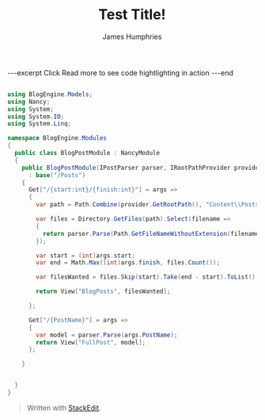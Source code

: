 ﻿---
author: James Humphries
categories: testing
title: Test Title! 
created: 25/07/2014
---
---excerpt
Click Read more to see code hightlighting in action
---end

```csharp

using BlogEngine.Models;
using Nancy;
using System;
using System.IO;
using System.Linq;

namespace BlogEngine.Modules
{
  public class BlogPostModule : NancyModule
  {
    public BlogPostModule(IPostParser parser, IRootPathProvider provider)
      : base("/Posts")
    {
      Get["/{start:int}/{finish:int}"] = args =>
      {
        var path = Path.Combine(provider.GetRootPath(), "Content\\Posts");

        var files = Directory.GetFiles(path).Select(filename =>
        {
          return parser.Parse(Path.GetFileNameWithoutExtension(filename));
        });

        var start = (int)args.start;
        var end = Math.Max((int)args.finish, files.Count());

        var filesWanted = files.Skip(start).Take(end - start).ToList();

        return View["BlogPosts", filesWanted];

      };

      Get["/{PostName}"] = args =>
      {
        var model = parser.Parse(args.PostName);
        return View["FullPost", model];
      };

    }


  }
}
```
> Written with [StackEdit](https://stackedit.io/).